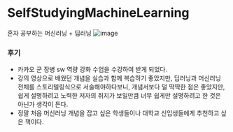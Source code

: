# SelfStudyingMachineLearning
혼자 공부하는 머신러닝 + 딥러닝
![image](https://github.com/IM2COLD/SelfStudyingMachineLearning/assets/114397640/0c9cc42b-b24e-49eb-93a5-c2848887391f)
### 후기
- 카카오 군 장병 sw 역량 강화 수업을 수강하여 받게 되었다.
- 강의 영상으로 배웠던 개념을 실습과 함께 복습하기 좋았지만, 딥러닝과 머신러닝 전체를 스토리텔링식으로 서술해야하다보니, 개념서보다 덜 딱딱한 점은 좋았지만, 쉽게 설명하려고 노력한 저자의 취지가 보일만큼 너무 쉽게만 설명하려고 한 것은 아닌가 생각이 든다.
- 정말 처음 머신러닝 개념을 잡고 싶은 학생들이나 대학교 신입생들에게 추천하고 싶은 책이다. 
